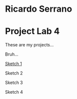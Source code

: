 # Ricardo Serrano

# Project Lab 4

These are my projects...

Bruh...

[Sketch 1](./sketch/)

Sketch 2

Sketch 3

Sketch 4
